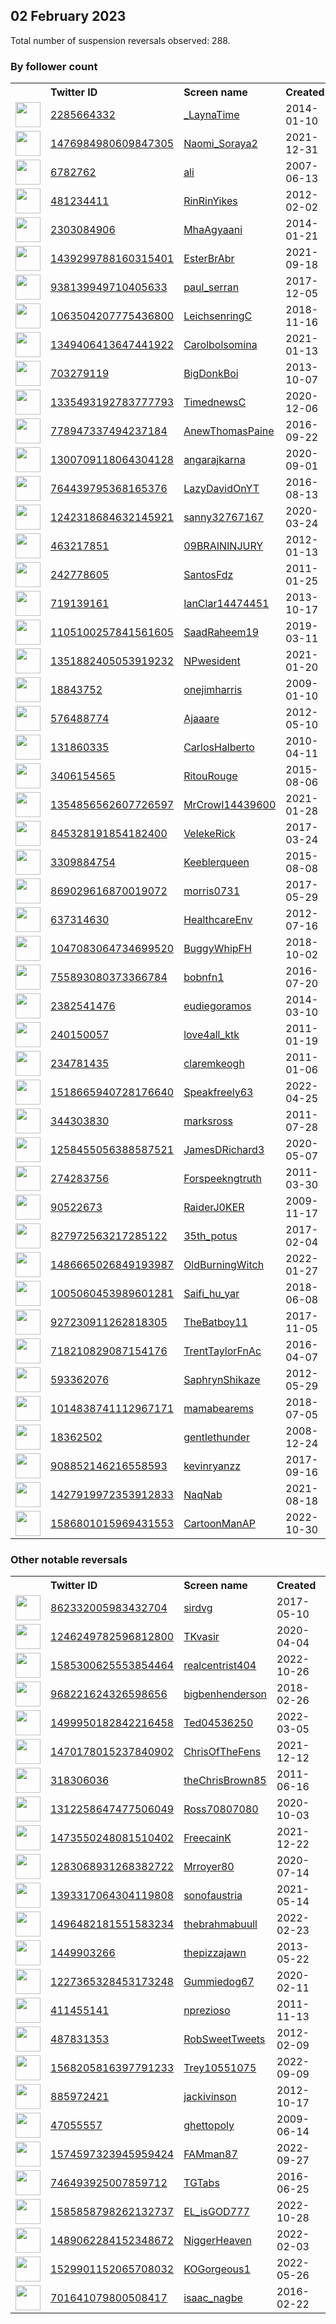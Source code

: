 
## 02 February 2023
Total number of suspension reversals observed: 288.

### By follower count
<table><tr><th></th><th align="left">Twitter ID</th><th align="left">Screen name</th>
<th align="left">Created</th><th align="left">Status</th><th align="left">Suspended</th><th align="left">Followers</th>
<tr><td><a href="https://pbs.twimg.com/profile_images/1620593273692643328/2BjX4gpP_normal.jpg"><img src="https://pbs.twimg.com/profile_images/1620593273692643328/2BjX4gpP_normal.jpg" width="40px" height="40px" align="center"/></a></td><td><a href="https://twitter.com/intent/user?user_id=2285664332">2285664332</a></td><td><a href="https://twitter.com/_LaynaTime">_LaynaTime</a></td><td>2014-01-10</td><td align="center"></td><td>2023-01-19</td><td>403008</td></tr>
<tr><td><a href="https://pbs.twimg.com/profile_images/1624492045778792453/Xs-lWnED_normal.jpg"><img src="https://pbs.twimg.com/profile_images/1624492045778792453/Xs-lWnED_normal.jpg" width="40px" height="40px" align="center"/></a></td><td><a href="https://twitter.com/intent/user?user_id=1476984980609847305">1476984980609847305</a></td><td><a href="https://twitter.com/Naomi_Soraya2">Naomi_Soraya2</a></td><td>2021-12-31</td><td align="center"></td><td>2023-01-01</td><td>211087</td></tr>
<tr><td><a href="https://pbs.twimg.com/profile_images/1305817044240261121/xWwXL2P3_normal.jpg"><img src="https://pbs.twimg.com/profile_images/1305817044240261121/xWwXL2P3_normal.jpg" width="40px" height="40px" align="center"/></a></td><td><a href="https://twitter.com/intent/user?user_id=6782762">6782762</a></td><td><a href="https://twitter.com/ali">ali</a></td><td>2007-06-13</td><td align="center">🚫</td><td>2023-01-25</td><td>173031</td></tr>
<tr><td><a href="https://pbs.twimg.com/profile_images/1639793593648021506/ub3xSLZk_normal.jpg"><img src="https://pbs.twimg.com/profile_images/1639793593648021506/ub3xSLZk_normal.jpg" width="40px" height="40px" align="center"/></a></td><td><a href="https://twitter.com/intent/user?user_id=481234411">481234411</a></td><td><a href="https://twitter.com/RinRinYikes">RinRinYikes</a></td><td>2012-02-02</td><td align="center"></td><td>2022-12-31</td><td>91996</td></tr>
<tr><td><a href="https://pbs.twimg.com/profile_images/1633741176212946944/5onxIcRf_normal.jpg"><img src="https://pbs.twimg.com/profile_images/1633741176212946944/5onxIcRf_normal.jpg" width="40px" height="40px" align="center"/></a></td><td><a href="https://twitter.com/intent/user?user_id=2303084906">2303084906</a></td><td><a href="https://twitter.com/MhaAgyaani">MhaAgyaani</a></td><td>2014-01-21</td><td align="center"></td><td>2022-07-20</td><td>37732</td></tr>
<tr><td><a href="https://pbs.twimg.com/profile_images/1524555658456182786/ihrTLnDP_normal.jpg"><img src="https://pbs.twimg.com/profile_images/1524555658456182786/ihrTLnDP_normal.jpg" width="40px" height="40px" align="center"/></a></td><td><a href="https://twitter.com/intent/user?user_id=1439299788160315401">1439299788160315401</a></td><td><a href="https://twitter.com/EsterBrAbr">EsterBrAbr</a></td><td>2021-09-18</td><td align="center"></td><td>2022-07-22</td><td>30011</td></tr>
<tr><td><a href="https://pbs.twimg.com/profile_images/1621076493311918080/bVlssH8Z_normal.jpg"><img src="https://pbs.twimg.com/profile_images/1621076493311918080/bVlssH8Z_normal.jpg" width="40px" height="40px" align="center"/></a></td><td><a href="https://twitter.com/intent/user?user_id=938139949710405633">938139949710405633</a></td><td><a href="https://twitter.com/paul_serran">paul_serran</a></td><td>2017-12-05</td><td align="center"></td><td></td><td>29236</td></tr>
<tr><td><a href="https://pbs.twimg.com/profile_images/1532718946570346496/Edgof983_normal.jpg"><img src="https://pbs.twimg.com/profile_images/1532718946570346496/Edgof983_normal.jpg" width="40px" height="40px" align="center"/></a></td><td><a href="https://twitter.com/intent/user?user_id=1063504207775436800">1063504207775436800</a></td><td><a href="https://twitter.com/LeichsenringC">LeichsenringC</a></td><td>2018-11-16</td><td align="center"></td><td>2022-07-23</td><td>26847</td></tr>
<tr><td><a href="https://pbs.twimg.com/profile_images/1647559734445088768/iyH_qF2U_normal.jpg"><img src="https://pbs.twimg.com/profile_images/1647559734445088768/iyH_qF2U_normal.jpg" width="40px" height="40px" align="center"/></a></td><td><a href="https://twitter.com/intent/user?user_id=1349406413647441922">1349406413647441922</a></td><td><a href="https://twitter.com/Carolbolsomina">Carolbolsomina</a></td><td>2021-01-13</td><td align="center"></td><td>2022-11-09</td><td>23539</td></tr>
<tr><td><a href="https://pbs.twimg.com/profile_images/1648191000915877888/OQXCRH1m_normal.jpg"><img src="https://pbs.twimg.com/profile_images/1648191000915877888/OQXCRH1m_normal.jpg" width="40px" height="40px" align="center"/></a></td><td><a href="https://twitter.com/intent/user?user_id=703279119">703279119</a></td><td><a href="https://twitter.com/BigDonkBoi">BigDonkBoi</a></td><td>2013-10-07</td><td align="center"></td><td>2022-11-20</td><td>7132</td></tr>
<tr><td><a href="https://pbs.twimg.com/profile_images/1335495666903121920/Y8rQ6v9R_normal.jpg"><img src="https://pbs.twimg.com/profile_images/1335495666903121920/Y8rQ6v9R_normal.jpg" width="40px" height="40px" align="center"/></a></td><td><a href="https://twitter.com/intent/user?user_id=1335493192783777793">1335493192783777793</a></td><td><a href="https://twitter.com/TimednewsC">TimednewsC</a></td><td>2020-12-06</td><td align="center"></td><td>2023-01-19</td><td>6105</td></tr>
<tr><td><a href="https://pbs.twimg.com/profile_images/778957429778292736/VEe6DHY9_normal.jpg"><img src="https://pbs.twimg.com/profile_images/778957429778292736/VEe6DHY9_normal.jpg" width="40px" height="40px" align="center"/></a></td><td><a href="https://twitter.com/intent/user?user_id=778947337494237184">778947337494237184</a></td><td><a href="https://twitter.com/AnewThomasPaine">AnewThomasPaine</a></td><td>2016-09-22</td><td align="center"></td><td></td><td>6030</td></tr>
<tr><td><a href="https://pbs.twimg.com/profile_images/1645637566065156096/EpbTIu-K_normal.jpg"><img src="https://pbs.twimg.com/profile_images/1645637566065156096/EpbTIu-K_normal.jpg" width="40px" height="40px" align="center"/></a></td><td><a href="https://twitter.com/intent/user?user_id=1300709118064304128">1300709118064304128</a></td><td><a href="https://twitter.com/angarajkarna">angarajkarna</a></td><td>2020-09-01</td><td align="center"></td><td>2022-11-26</td><td>5809</td></tr>
<tr><td><a href="https://pbs.twimg.com/profile_images/1600336479594610690/32T7bq0B_normal.jpg"><img src="https://pbs.twimg.com/profile_images/1600336479594610690/32T7bq0B_normal.jpg" width="40px" height="40px" align="center"/></a></td><td><a href="https://twitter.com/intent/user?user_id=764439795368165376">764439795368165376</a></td><td><a href="https://twitter.com/LazyDavidOnYT">LazyDavidOnYT</a></td><td>2016-08-13</td><td align="center"></td><td>2023-01-23</td><td>5563</td></tr>
<tr><td><a href="https://pbs.twimg.com/profile_images/1495980204933582849/77PcHgQ4_normal.jpg"><img src="https://pbs.twimg.com/profile_images/1495980204933582849/77PcHgQ4_normal.jpg" width="40px" height="40px" align="center"/></a></td><td><a href="https://twitter.com/intent/user?user_id=1242318684632145921">1242318684632145921</a></td><td><a href="https://twitter.com/sanny32767167">sanny32767167</a></td><td>2020-03-24</td><td align="center"></td><td>2022-11-26</td><td>5398</td></tr>
<tr><td><a href="https://pbs.twimg.com/profile_images/1652034728537497610/d9Byf0wx_normal.jpg"><img src="https://pbs.twimg.com/profile_images/1652034728537497610/d9Byf0wx_normal.jpg" width="40px" height="40px" align="center"/></a></td><td><a href="https://twitter.com/intent/user?user_id=463217851">463217851</a></td><td><a href="https://twitter.com/09BRAININJURY">09BRAININJURY</a></td><td>2012-01-13</td><td align="center"></td><td></td><td>5126</td></tr>
<tr><td><a href="https://pbs.twimg.com/profile_images/1531707032105103361/qa5s3z39_normal.jpg"><img src="https://pbs.twimg.com/profile_images/1531707032105103361/qa5s3z39_normal.jpg" width="40px" height="40px" align="center"/></a></td><td><a href="https://twitter.com/intent/user?user_id=242778605">242778605</a></td><td><a href="https://twitter.com/SantosFdz">SantosFdz</a></td><td>2011-01-25</td><td align="center"></td><td>2022-11-06</td><td>4255</td></tr>
<tr><td><a href="https://pbs.twimg.com/profile_images/1644953685129060352/4K5SdHBe_normal.jpg"><img src="https://pbs.twimg.com/profile_images/1644953685129060352/4K5SdHBe_normal.jpg" width="40px" height="40px" align="center"/></a></td><td><a href="https://twitter.com/intent/user?user_id=719139161">719139161</a></td><td><a href="https://twitter.com/IanClar14474451">IanClar14474451</a></td><td>2013-10-17</td><td align="center"></td><td>2022-11-08</td><td>4247</td></tr>
<tr><td><a href="https://pbs.twimg.com/profile_images/1449753608363380742/xCPeOCRA_normal.jpg"><img src="https://pbs.twimg.com/profile_images/1449753608363380742/xCPeOCRA_normal.jpg" width="40px" height="40px" align="center"/></a></td><td><a href="https://twitter.com/intent/user?user_id=1105100257841561605">1105100257841561605</a></td><td><a href="https://twitter.com/SaadRaheem19">SaadRaheem19</a></td><td>2019-03-11</td><td align="center"></td><td>2022-09-12</td><td>4015</td></tr>
<tr><td><a href="https://pbs.twimg.com/profile_images/1470540525002444804/jL0GmDq3_normal.jpg"><img src="https://pbs.twimg.com/profile_images/1470540525002444804/jL0GmDq3_normal.jpg" width="40px" height="40px" align="center"/></a></td><td><a href="https://twitter.com/intent/user?user_id=1351882405053919232">1351882405053919232</a></td><td><a href="https://twitter.com/NPwesident">NPwesident</a></td><td>2021-01-20</td><td align="center"></td><td>2022-12-28</td><td>4015</td></tr>
<tr><td><a href="https://pbs.twimg.com/profile_images/1623717516072652805/hOY4i_9O_normal.jpg"><img src="https://pbs.twimg.com/profile_images/1623717516072652805/hOY4i_9O_normal.jpg" width="40px" height="40px" align="center"/></a></td><td><a href="https://twitter.com/intent/user?user_id=18843752">18843752</a></td><td><a href="https://twitter.com/onejimharris">onejimharris</a></td><td>2009-01-10</td><td align="center"></td><td></td><td>3930</td></tr>
<tr><td><a href="https://pbs.twimg.com/profile_images/1628495541922414592/QjR5UnOw_normal.jpg"><img src="https://pbs.twimg.com/profile_images/1628495541922414592/QjR5UnOw_normal.jpg" width="40px" height="40px" align="center"/></a></td><td><a href="https://twitter.com/intent/user?user_id=576488774">576488774</a></td><td><a href="https://twitter.com/Ajaaare">Ajaaare</a></td><td>2012-05-10</td><td align="center"></td><td>2023-01-11</td><td>3806</td></tr>
<tr><td><a href="https://pbs.twimg.com/profile_images/1286129368096440321/jUKIUP90_normal.jpg"><img src="https://pbs.twimg.com/profile_images/1286129368096440321/jUKIUP90_normal.jpg" width="40px" height="40px" align="center"/></a></td><td><a href="https://twitter.com/intent/user?user_id=131860335">131860335</a></td><td><a href="https://twitter.com/CarlosHalberto">CarlosHalberto</a></td><td>2010-04-11</td><td align="center"></td><td>2022-12-06</td><td>3739</td></tr>
<tr><td><a href="https://pbs.twimg.com/profile_images/1567536034526777348/BKSQVs4O_normal.jpg"><img src="https://pbs.twimg.com/profile_images/1567536034526777348/BKSQVs4O_normal.jpg" width="40px" height="40px" align="center"/></a></td><td><a href="https://twitter.com/intent/user?user_id=3406154565">3406154565</a></td><td><a href="https://twitter.com/RitouRouge">RitouRouge</a></td><td>2015-08-06</td><td align="center"></td><td>2023-01-11</td><td>3683</td></tr>
<tr><td><a href="https://abs.twimg.com/sticky/default_profile_images/default_profile_normal.png"><img src="https://abs.twimg.com/sticky/default_profile_images/default_profile_normal.png" width="40px" height="40px" align="center"/></a></td><td><a href="https://twitter.com/intent/user?user_id=1354856562607726597">1354856562607726597</a></td><td><a href="https://twitter.com/MrCrowl14439600">MrCrowl14439600</a></td><td>2021-01-28</td><td align="center"></td><td>2022-05-14</td><td>3066</td></tr>
<tr><td><a href="https://pbs.twimg.com/profile_images/1596689405275774978/XDI8cDGe_normal.jpg"><img src="https://pbs.twimg.com/profile_images/1596689405275774978/XDI8cDGe_normal.jpg" width="40px" height="40px" align="center"/></a></td><td><a href="https://twitter.com/intent/user?user_id=845328191854182400">845328191854182400</a></td><td><a href="https://twitter.com/VelekeRick">VelekeRick</a></td><td>2017-03-24</td><td align="center"></td><td>2023-01-11</td><td>3050</td></tr>
<tr><td><a href="https://pbs.twimg.com/profile_images/1621378528200515586/8CI6RvEF_normal.jpg"><img src="https://pbs.twimg.com/profile_images/1621378528200515586/8CI6RvEF_normal.jpg" width="40px" height="40px" align="center"/></a></td><td><a href="https://twitter.com/intent/user?user_id=3309884754">3309884754</a></td><td><a href="https://twitter.com/Keeblerqueen">Keeblerqueen</a></td><td>2015-08-08</td><td align="center"></td><td></td><td>2679</td></tr>
<tr><td><a href="https://pbs.twimg.com/profile_images/1212706595328577540/sTo7i_Ee_normal.jpg"><img src="https://pbs.twimg.com/profile_images/1212706595328577540/sTo7i_Ee_normal.jpg" width="40px" height="40px" align="center"/></a></td><td><a href="https://twitter.com/intent/user?user_id=869029616870019072">869029616870019072</a></td><td><a href="https://twitter.com/morris0731">morris0731</a></td><td>2017-05-29</td><td align="center"></td><td>2023-01-11</td><td>2443</td></tr>
<tr><td><a href="https://pbs.twimg.com/profile_images/1067353500626096128/aOWNeo5T_normal.jpg"><img src="https://pbs.twimg.com/profile_images/1067353500626096128/aOWNeo5T_normal.jpg" width="40px" height="40px" align="center"/></a></td><td><a href="https://twitter.com/intent/user?user_id=637314630">637314630</a></td><td><a href="https://twitter.com/HealthcareEnv">HealthcareEnv</a></td><td>2012-07-16</td><td align="center"></td><td>2023-01-18</td><td>2386</td></tr>
<tr><td><a href="https://pbs.twimg.com/profile_images/1485692285165752321/zNsQMXft_normal.jpg"><img src="https://pbs.twimg.com/profile_images/1485692285165752321/zNsQMXft_normal.jpg" width="40px" height="40px" align="center"/></a></td><td><a href="https://twitter.com/intent/user?user_id=1047083064734699520">1047083064734699520</a></td><td><a href="https://twitter.com/BuggyWhipFH">BuggyWhipFH</a></td><td>2018-10-02</td><td align="center"></td><td>2022-12-25</td><td>2181</td></tr>
<tr><td><a href="https://pbs.twimg.com/profile_images/1621501019279577095/QhHag0eR_normal.jpg"><img src="https://pbs.twimg.com/profile_images/1621501019279577095/QhHag0eR_normal.jpg" width="40px" height="40px" align="center"/></a></td><td><a href="https://twitter.com/intent/user?user_id=755893080373366784">755893080373366784</a></td><td><a href="https://twitter.com/bobnfn1">bobnfn1</a></td><td>2016-07-20</td><td align="center"></td><td></td><td>2129</td></tr>
<tr><td><a href="https://pbs.twimg.com/profile_images/1618196828276539392/cEtXBmQJ_normal.jpg"><img src="https://pbs.twimg.com/profile_images/1618196828276539392/cEtXBmQJ_normal.jpg" width="40px" height="40px" align="center"/></a></td><td><a href="https://twitter.com/intent/user?user_id=2382541476">2382541476</a></td><td><a href="https://twitter.com/eudiegoramos">eudiegoramos</a></td><td>2014-03-10</td><td align="center"></td><td>2022-11-04</td><td>2066</td></tr>
<tr><td><a href="https://pbs.twimg.com/profile_images/1656570324559998978/ePDJ8aT-_normal.jpg"><img src="https://pbs.twimg.com/profile_images/1656570324559998978/ePDJ8aT-_normal.jpg" width="40px" height="40px" align="center"/></a></td><td><a href="https://twitter.com/intent/user?user_id=240150057">240150057</a></td><td><a href="https://twitter.com/love4all_ktk">love4all_ktk</a></td><td>2011-01-19</td><td align="center"></td><td>2023-01-25</td><td>1944</td></tr>
<tr><td><a href="https://pbs.twimg.com/profile_images/670045692308668417/PlSlXg4B_normal.jpg"><img src="https://pbs.twimg.com/profile_images/670045692308668417/PlSlXg4B_normal.jpg" width="40px" height="40px" align="center"/></a></td><td><a href="https://twitter.com/intent/user?user_id=234781435">234781435</a></td><td><a href="https://twitter.com/claremkeogh">claremkeogh</a></td><td>2011-01-06</td><td align="center"></td><td>2022-12-05</td><td>1803</td></tr>
<tr><td><a href="https://pbs.twimg.com/profile_images/1627707613335912452/LQ6QwcfD_normal.jpg"><img src="https://pbs.twimg.com/profile_images/1627707613335912452/LQ6QwcfD_normal.jpg" width="40px" height="40px" align="center"/></a></td><td><a href="https://twitter.com/intent/user?user_id=1518665940728176640">1518665940728176640</a></td><td><a href="https://twitter.com/Speakfreely63">Speakfreely63</a></td><td>2022-04-25</td><td align="center">🚫</td><td>2022-11-24</td><td>1801</td></tr>
<tr><td><a href="https://pbs.twimg.com/profile_images/935579976262406147/E-lpUKrr_normal.jpg"><img src="https://pbs.twimg.com/profile_images/935579976262406147/E-lpUKrr_normal.jpg" width="40px" height="40px" align="center"/></a></td><td><a href="https://twitter.com/intent/user?user_id=344303830">344303830</a></td><td><a href="https://twitter.com/marksross">marksross</a></td><td>2011-07-28</td><td align="center"></td><td>2022-11-04</td><td>1748</td></tr>
<tr><td><a href="https://pbs.twimg.com/profile_images/1424804141763805189/i6Ji7jRC_normal.jpg"><img src="https://pbs.twimg.com/profile_images/1424804141763805189/i6Ji7jRC_normal.jpg" width="40px" height="40px" align="center"/></a></td><td><a href="https://twitter.com/intent/user?user_id=1258455056388587521">1258455056388587521</a></td><td><a href="https://twitter.com/JamesDRichard3">JamesDRichard3</a></td><td>2020-05-07</td><td align="center"></td><td>2022-12-09</td><td>1709</td></tr>
<tr><td><a href="https://pbs.twimg.com/profile_images/1000385927204585474/TyPNxy5T_normal.jpg"><img src="https://pbs.twimg.com/profile_images/1000385927204585474/TyPNxy5T_normal.jpg" width="40px" height="40px" align="center"/></a></td><td><a href="https://twitter.com/intent/user?user_id=274283756">274283756</a></td><td><a href="https://twitter.com/Forspeekngtruth">Forspeekngtruth</a></td><td>2011-03-30</td><td align="center"></td><td></td><td>1675</td></tr>
<tr><td><a href="https://pbs.twimg.com/profile_images/1598060871007494144/VGQQgKiR_normal.jpg"><img src="https://pbs.twimg.com/profile_images/1598060871007494144/VGQQgKiR_normal.jpg" width="40px" height="40px" align="center"/></a></td><td><a href="https://twitter.com/intent/user?user_id=90522673">90522673</a></td><td><a href="https://twitter.com/RaiderJ0KER">RaiderJ0KER</a></td><td>2009-11-17</td><td align="center"></td><td>2023-01-09</td><td>1566</td></tr>
<tr><td><a href="https://pbs.twimg.com/profile_images/1619148880666394625/0V2B374V_normal.jpg"><img src="https://pbs.twimg.com/profile_images/1619148880666394625/0V2B374V_normal.jpg" width="40px" height="40px" align="center"/></a></td><td><a href="https://twitter.com/intent/user?user_id=827972563217285122">827972563217285122</a></td><td><a href="https://twitter.com/35th_potus">35th_potus</a></td><td>2017-02-04</td><td align="center"></td><td>2022-11-25</td><td>1427</td></tr>
<tr><td><a href="https://pbs.twimg.com/profile_images/1524484943325405185/ONRj7ell_normal.jpg"><img src="https://pbs.twimg.com/profile_images/1524484943325405185/ONRj7ell_normal.jpg" width="40px" height="40px" align="center"/></a></td><td><a href="https://twitter.com/intent/user?user_id=1486665026849193987">1486665026849193987</a></td><td><a href="https://twitter.com/OldBurningWitch">OldBurningWitch</a></td><td>2022-01-27</td><td align="center"></td><td>2022-08-13</td><td>1377</td></tr>
<tr><td><a href="https://pbs.twimg.com/profile_images/1589209120586047488/UaPNIiK2_normal.jpg"><img src="https://pbs.twimg.com/profile_images/1589209120586047488/UaPNIiK2_normal.jpg" width="40px" height="40px" align="center"/></a></td><td><a href="https://twitter.com/intent/user?user_id=1005060453989601281">1005060453989601281</a></td><td><a href="https://twitter.com/Saifi_hu_yar">Saifi_hu_yar</a></td><td>2018-06-08</td><td align="center"></td><td>2023-01-14</td><td>1299</td></tr>
<tr><td><a href="https://pbs.twimg.com/profile_images/1576968736032149508/YJkNq3EH_normal.jpg"><img src="https://pbs.twimg.com/profile_images/1576968736032149508/YJkNq3EH_normal.jpg" width="40px" height="40px" align="center"/></a></td><td><a href="https://twitter.com/intent/user?user_id=927230911262818305">927230911262818305</a></td><td><a href="https://twitter.com/TheBatboy11">TheBatboy11</a></td><td>2017-11-05</td><td align="center"></td><td>2023-01-28</td><td>1279</td></tr>
<tr><td><a href="https://pbs.twimg.com/profile_images/1655375616227835904/GxeXdqfn_normal.jpg"><img src="https://pbs.twimg.com/profile_images/1655375616227835904/GxeXdqfn_normal.jpg" width="40px" height="40px" align="center"/></a></td><td><a href="https://twitter.com/intent/user?user_id=718210829087154176">718210829087154176</a></td><td><a href="https://twitter.com/TrentTaylorFnAc">TrentTaylorFnAc</a></td><td>2016-04-07</td><td align="center"></td><td>2022-12-29</td><td>1266</td></tr>
<tr><td><a href="https://pbs.twimg.com/profile_images/1532838914087608320/1bfwI6Iw_normal.jpg"><img src="https://pbs.twimg.com/profile_images/1532838914087608320/1bfwI6Iw_normal.jpg" width="40px" height="40px" align="center"/></a></td><td><a href="https://twitter.com/intent/user?user_id=593362076">593362076</a></td><td><a href="https://twitter.com/SaphrynShikaze">SaphrynShikaze</a></td><td>2012-05-29</td><td align="center"></td><td>2023-01-27</td><td>1264</td></tr>
<tr><td><a href="https://pbs.twimg.com/profile_images/1530571053814239234/sgze3Fe5_normal.jpg"><img src="https://pbs.twimg.com/profile_images/1530571053814239234/sgze3Fe5_normal.jpg" width="40px" height="40px" align="center"/></a></td><td><a href="https://twitter.com/intent/user?user_id=1014838741112967171">1014838741112967171</a></td><td><a href="https://twitter.com/mamabearems">mamabearems</a></td><td>2018-07-05</td><td align="center"></td><td>2022-10-11</td><td>1257</td></tr>
<tr><td><a href="https://pbs.twimg.com/profile_images/1170682591009234944/PoxTcEro_normal.jpg"><img src="https://pbs.twimg.com/profile_images/1170682591009234944/PoxTcEro_normal.jpg" width="40px" height="40px" align="center"/></a></td><td><a href="https://twitter.com/intent/user?user_id=18362502">18362502</a></td><td><a href="https://twitter.com/gentlethunder">gentlethunder</a></td><td>2008-12-24</td><td align="center"></td><td></td><td>1222</td></tr>
<tr><td><a href="https://pbs.twimg.com/profile_images/1529637113549008896/vAH26oYw_normal.jpg"><img src="https://pbs.twimg.com/profile_images/1529637113549008896/vAH26oYw_normal.jpg" width="40px" height="40px" align="center"/></a></td><td><a href="https://twitter.com/intent/user?user_id=908852146216558593">908852146216558593</a></td><td><a href="https://twitter.com/kevinryanzz">kevinryanzz</a></td><td>2017-09-16</td><td align="center">🚫</td><td>2022-12-27</td><td>1218</td></tr>
<tr><td><a href="https://pbs.twimg.com/profile_images/1502214302639476740/jjffNZxT_normal.jpg"><img src="https://pbs.twimg.com/profile_images/1502214302639476740/jjffNZxT_normal.jpg" width="40px" height="40px" align="center"/></a></td><td><a href="https://twitter.com/intent/user?user_id=1427919972353912833">1427919972353912833</a></td><td><a href="https://twitter.com/NaqNab">NaqNab</a></td><td>2021-08-18</td><td align="center"></td><td>2022-11-17</td><td>1199</td></tr>
<tr><td><a href="https://pbs.twimg.com/profile_images/1586801178737795074/ZeC-x2jB_normal.jpg"><img src="https://pbs.twimg.com/profile_images/1586801178737795074/ZeC-x2jB_normal.jpg" width="40px" height="40px" align="center"/></a></td><td><a href="https://twitter.com/intent/user?user_id=1586801015969431553">1586801015969431553</a></td><td><a href="https://twitter.com/CartoonManAP">CartoonManAP</a></td><td>2022-10-30</td><td align="center">🚫</td><td>2023-01-29</td><td>1193</td></tr>
</table>

### Other notable reversals
<table><tr><th></th><th align="left">Twitter ID</th><th align="left">Screen name</th>
<th align="left">Created</th><th align="left">Status</th><th align="left">Suspended</th><th align="left">Followers</th>
<tr><td><a href="https://pbs.twimg.com/profile_images/1635509476391362562/iCSmHyMZ_normal.jpg"><img src="https://pbs.twimg.com/profile_images/1635509476391362562/iCSmHyMZ_normal.jpg" width="40px" height="40px" align="center"/></a></td><td><a href="https://twitter.com/intent/user?user_id=862332005983432704">862332005983432704</a></td><td><a href="https://twitter.com/sirdvg">sirdvg</a></td><td>2017-05-10</td><td align="center"></td><td>2022-12-07</td><td>419</td></tr>
<tr><td><a href="https://pbs.twimg.com/profile_images/1270744423287193600/07dZkXPh_normal.jpg"><img src="https://pbs.twimg.com/profile_images/1270744423287193600/07dZkXPh_normal.jpg" width="40px" height="40px" align="center"/></a></td><td><a href="https://twitter.com/intent/user?user_id=1246249782596812800">1246249782596812800</a></td><td><a href="https://twitter.com/TKvasir">TKvasir</a></td><td>2020-04-04</td><td align="center"></td><td>2023-01-30</td><td>106</td></tr>
<tr><td><a href="https://pbs.twimg.com/profile_images/1600761656996466688/WzDYpHwa_normal.jpg"><img src="https://pbs.twimg.com/profile_images/1600761656996466688/WzDYpHwa_normal.jpg" width="40px" height="40px" align="center"/></a></td><td><a href="https://twitter.com/intent/user?user_id=1585300625553854464">1585300625553854464</a></td><td><a href="https://twitter.com/realcentrist404">realcentrist404</a></td><td>2022-10-26</td><td align="center"></td><td>2022-12-21</td><td>439</td></tr>
<tr><td><a href="https://pbs.twimg.com/profile_images/1656903431963959298/amlqO-Gl_normal.jpg"><img src="https://pbs.twimg.com/profile_images/1656903431963959298/amlqO-Gl_normal.jpg" width="40px" height="40px" align="center"/></a></td><td><a href="https://twitter.com/intent/user?user_id=968221624326598656">968221624326598656</a></td><td><a href="https://twitter.com/bigbenhenderson">bigbenhenderson</a></td><td>2018-02-26</td><td align="center">🔒👋</td><td>2022-12-27</td><td>1053</td></tr>
<tr><td><a href="https://pbs.twimg.com/profile_images/1557156541735788544/7wHWKKPD_normal.jpg"><img src="https://pbs.twimg.com/profile_images/1557156541735788544/7wHWKKPD_normal.jpg" width="40px" height="40px" align="center"/></a></td><td><a href="https://twitter.com/intent/user?user_id=1499950182842216458">1499950182842216458</a></td><td><a href="https://twitter.com/Ted04536250">Ted04536250</a></td><td>2022-03-05</td><td align="center"></td><td>2022-10-27</td><td>468</td></tr>
<tr><td><a href="https://pbs.twimg.com/profile_images/1484255254841602055/J4ZX0GNH_normal.jpg"><img src="https://pbs.twimg.com/profile_images/1484255254841602055/J4ZX0GNH_normal.jpg" width="40px" height="40px" align="center"/></a></td><td><a href="https://twitter.com/intent/user?user_id=1470178015237840902">1470178015237840902</a></td><td><a href="https://twitter.com/ChrisOfTheFens">ChrisOfTheFens</a></td><td>2021-12-12</td><td align="center"></td><td>2023-01-15</td><td>111</td></tr>
<tr><td><a href="https://pbs.twimg.com/profile_images/1449861842231250959/YekqLRBv_normal.jpg"><img src="https://pbs.twimg.com/profile_images/1449861842231250959/YekqLRBv_normal.jpg" width="40px" height="40px" align="center"/></a></td><td><a href="https://twitter.com/intent/user?user_id=318306036">318306036</a></td><td><a href="https://twitter.com/theChrisBrown85">theChrisBrown85</a></td><td>2011-06-16</td><td align="center"></td><td>2023-01-17</td><td>306</td></tr>
<tr><td><a href="https://pbs.twimg.com/profile_images/1629753091980681217/ewlsUaCf_normal.jpg"><img src="https://pbs.twimg.com/profile_images/1629753091980681217/ewlsUaCf_normal.jpg" width="40px" height="40px" align="center"/></a></td><td><a href="https://twitter.com/intent/user?user_id=1312258647477506049">1312258647477506049</a></td><td><a href="https://twitter.com/Ross70807080">Ross70807080</a></td><td>2020-10-03</td><td align="center">🚫</td><td>2023-01-04</td><td>369</td></tr>
<tr><td><a href="https://pbs.twimg.com/profile_images/1569643687382253575/G0PfKppn_normal.jpg"><img src="https://pbs.twimg.com/profile_images/1569643687382253575/G0PfKppn_normal.jpg" width="40px" height="40px" align="center"/></a></td><td><a href="https://twitter.com/intent/user?user_id=1473550248081510402">1473550248081510402</a></td><td><a href="https://twitter.com/FreecainK">FreecainK</a></td><td>2021-12-22</td><td align="center"></td><td>2022-12-25</td><td>75</td></tr>
<tr><td><a href="https://pbs.twimg.com/profile_images/1283069736876740609/V3xhXt-a_normal.jpg"><img src="https://pbs.twimg.com/profile_images/1283069736876740609/V3xhXt-a_normal.jpg" width="40px" height="40px" align="center"/></a></td><td><a href="https://twitter.com/intent/user?user_id=1283068931268382722">1283068931268382722</a></td><td><a href="https://twitter.com/Mrroyer80">Mrroyer80</a></td><td>2020-07-14</td><td align="center"></td><td>2022-12-29</td><td>43</td></tr>
<tr><td><a href="https://pbs.twimg.com/profile_images/1393318609452158978/HllZv4VO_normal.jpg"><img src="https://pbs.twimg.com/profile_images/1393318609452158978/HllZv4VO_normal.jpg" width="40px" height="40px" align="center"/></a></td><td><a href="https://twitter.com/intent/user?user_id=1393317064304119808">1393317064304119808</a></td><td><a href="https://twitter.com/sonofaustria">sonofaustria</a></td><td>2021-05-14</td><td align="center"></td><td>2022-12-24</td><td>303</td></tr>
<tr><td><a href="https://pbs.twimg.com/profile_images/1590142181527810048/NV2ZCcpy_normal.jpg"><img src="https://pbs.twimg.com/profile_images/1590142181527810048/NV2ZCcpy_normal.jpg" width="40px" height="40px" align="center"/></a></td><td><a href="https://twitter.com/intent/user?user_id=1496482181551583234">1496482181551583234</a></td><td><a href="https://twitter.com/thebrahmabuull">thebrahmabuull</a></td><td>2022-02-23</td><td align="center"></td><td>2022-12-01</td><td>202</td></tr>
<tr><td><a href="https://pbs.twimg.com/profile_images/1648486988847390722/fb5jDvBO_normal.jpg"><img src="https://pbs.twimg.com/profile_images/1648486988847390722/fb5jDvBO_normal.jpg" width="40px" height="40px" align="center"/></a></td><td><a href="https://twitter.com/intent/user?user_id=1449903266">1449903266</a></td><td><a href="https://twitter.com/thepizzajawn">thepizzajawn</a></td><td>2013-05-22</td><td align="center"></td><td>2022-12-24</td><td>389</td></tr>
<tr><td><a href="https://abs.twimg.com/sticky/default_profile_images/default_profile_normal.png"><img src="https://abs.twimg.com/sticky/default_profile_images/default_profile_normal.png" width="40px" height="40px" align="center"/></a></td><td><a href="https://twitter.com/intent/user?user_id=1227365328453173248">1227365328453173248</a></td><td><a href="https://twitter.com/Gummiedog67">Gummiedog67</a></td><td>2020-02-11</td><td align="center"></td><td>2023-01-04</td><td>677</td></tr>
<tr><td><a href="https://pbs.twimg.com/profile_images/1626399659638898692/w5yn3TW__normal.jpg"><img src="https://pbs.twimg.com/profile_images/1626399659638898692/w5yn3TW__normal.jpg" width="40px" height="40px" align="center"/></a></td><td><a href="https://twitter.com/intent/user?user_id=411455141">411455141</a></td><td><a href="https://twitter.com/nprezioso">nprezioso</a></td><td>2011-11-13</td><td align="center">🔒</td><td>2023-01-18</td><td>1</td></tr>
<tr><td><a href="https://pbs.twimg.com/profile_images/1571215091831275522/cJcvLW6O_normal.jpg"><img src="https://pbs.twimg.com/profile_images/1571215091831275522/cJcvLW6O_normal.jpg" width="40px" height="40px" align="center"/></a></td><td><a href="https://twitter.com/intent/user?user_id=487831353">487831353</a></td><td><a href="https://twitter.com/RobSweetTweets">RobSweetTweets</a></td><td>2012-02-09</td><td align="center"></td><td>2022-12-16</td><td>160</td></tr>
<tr><td><a href="https://pbs.twimg.com/profile_images/1568446695637241856/13g4Olak_normal.jpg"><img src="https://pbs.twimg.com/profile_images/1568446695637241856/13g4Olak_normal.jpg" width="40px" height="40px" align="center"/></a></td><td><a href="https://twitter.com/intent/user?user_id=1568205816397791233">1568205816397791233</a></td><td><a href="https://twitter.com/Trey10551075">Trey10551075</a></td><td>2022-09-09</td><td align="center"></td><td>2023-01-20</td><td>287</td></tr>
<tr><td><a href="https://pbs.twimg.com/profile_images/783091280070844416/A2z3MAFM_normal.jpg"><img src="https://pbs.twimg.com/profile_images/783091280070844416/A2z3MAFM_normal.jpg" width="40px" height="40px" align="center"/></a></td><td><a href="https://twitter.com/intent/user?user_id=885972421">885972421</a></td><td><a href="https://twitter.com/jackivinson">jackivinson</a></td><td>2012-10-17</td><td align="center"></td><td>2022-11-22</td><td>1007</td></tr>
<tr><td><a href="https://pbs.twimg.com/profile_images/308520498/maximghetto_normal.jpg"><img src="https://pbs.twimg.com/profile_images/308520498/maximghetto_normal.jpg" width="40px" height="40px" align="center"/></a></td><td><a href="https://twitter.com/intent/user?user_id=47055557">47055557</a></td><td><a href="https://twitter.com/ghettopoly">ghettopoly</a></td><td>2009-06-14</td><td align="center"></td><td>2022-12-31</td><td>56</td></tr>
<tr><td><a href="https://pbs.twimg.com/profile_images/1648918916960247810/pBO6yge8_normal.jpg"><img src="https://pbs.twimg.com/profile_images/1648918916960247810/pBO6yge8_normal.jpg" width="40px" height="40px" align="center"/></a></td><td><a href="https://twitter.com/intent/user?user_id=1574597323945959424">1574597323945959424</a></td><td><a href="https://twitter.com/FAMman87">FAMman87</a></td><td>2022-09-27</td><td align="center"></td><td>2023-01-28</td><td>219</td></tr>
<tr><td><a href="https://pbs.twimg.com/profile_images/1031636267895803904/re33XICU_normal.jpg"><img src="https://pbs.twimg.com/profile_images/1031636267895803904/re33XICU_normal.jpg" width="40px" height="40px" align="center"/></a></td><td><a href="https://twitter.com/intent/user?user_id=746493925007859712">746493925007859712</a></td><td><a href="https://twitter.com/TGTabs">TGTabs</a></td><td>2016-06-25</td><td align="center"></td><td>2023-01-19</td><td>68</td></tr>
<tr><td><a href="https://pbs.twimg.com/profile_images/1585859204853764098/VZodI44h_normal.jpg"><img src="https://pbs.twimg.com/profile_images/1585859204853764098/VZodI44h_normal.jpg" width="40px" height="40px" align="center"/></a></td><td><a href="https://twitter.com/intent/user?user_id=1585858798262132737">1585858798262132737</a></td><td><a href="https://twitter.com/EL_isGOD777">EL_isGOD777</a></td><td>2022-10-28</td><td align="center"></td><td>2023-01-10</td><td>270</td></tr>
<tr><td><a href="https://pbs.twimg.com/profile_images/1489062460321517570/LZm13p5H_normal.jpg"><img src="https://pbs.twimg.com/profile_images/1489062460321517570/LZm13p5H_normal.jpg" width="40px" height="40px" align="center"/></a></td><td><a href="https://twitter.com/intent/user?user_id=1489062284152348672">1489062284152348672</a></td><td><a href="https://twitter.com/NiggerHeaven">NiggerHeaven</a></td><td>2022-02-03</td><td align="center"></td><td>2022-12-10</td><td>50</td></tr>
<tr><td><a href="https://pbs.twimg.com/profile_images/1610057131520139265/-dJcwkTj_normal.jpg"><img src="https://pbs.twimg.com/profile_images/1610057131520139265/-dJcwkTj_normal.jpg" width="40px" height="40px" align="center"/></a></td><td><a href="https://twitter.com/intent/user?user_id=1529901152065708032">1529901152065708032</a></td><td><a href="https://twitter.com/KOGorgeous1">KOGorgeous1</a></td><td>2022-05-26</td><td align="center"></td><td>2023-01-08</td><td>78</td></tr>
<tr><td><a href="https://pbs.twimg.com/profile_images/1501470699277275136/L6H2HI8y_normal.jpg"><img src="https://pbs.twimg.com/profile_images/1501470699277275136/L6H2HI8y_normal.jpg" width="40px" height="40px" align="center"/></a></td><td><a href="https://twitter.com/intent/user?user_id=701641079800508417">701641079800508417</a></td><td><a href="https://twitter.com/isaac_nagbe">isaac_nagbe</a></td><td>2016-02-22</td><td align="center"></td><td>2023-01-13</td><td>141</td></tr>
</table>
